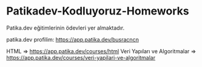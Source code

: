 # Patikadev-Kodluyoruz-Homeworks
Patika.dev eğitimlerinin ödevleri yer almaktadır.

patika.dev profilim: https://app.patika.dev/busracncn

HTML => https://app.patika.dev/courses/html
Veri Yapıları ve Algoritmalar => https://app.patika.dev/courses/veri-yapilari-ve-algoritmalar

